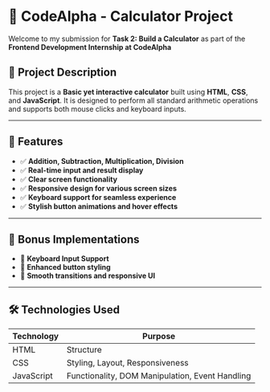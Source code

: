 # 🔢 CodeAlpha - Calculator Project

Welcome to my submission for **Task 2: Build a Calculator** as part of the **Frontend Development Internship at CodeAlpha**

## 🧠 Project Description

This project is a **Basic yet interactive calculator** built using **HTML**, **CSS**, and **JavaScript**. It is designed to perform all standard arithmetic operations and supports both mouse clicks and keyboard inputs.

---

## 🚀 Features

- ✅ **Addition, Subtraction, Multiplication, Division**
- ✅ **Real-time input and result display**
- ✅ **Clear screen functionality**
- ✅ **Responsive design for various screen sizes**
- ✅ **Keyboard support for seamless experience**
- ✅ **Stylish button animations and hover effects**

---

## 🎯 Bonus Implementations

- 🔹 **Keyboard Input Support**
- 🔹 **Enhanced button styling**
- 🔹 **Smooth transitions and responsive UI**

---
## 🛠️ Technologies Used

| Technology | Purpose |
|------------|---------|
| HTML       | Structure |
| CSS        | Styling, Layout, Responsiveness |
| JavaScript | Functionality, DOM Manipulation, Event Handling |

